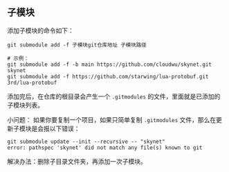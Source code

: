 ## 子模块
添加子模块的命令如下：
```
git submodule add -f 子模块git仓库地址 子模块路径

# 示例：
git submodule add -f -b main https://github.com/cloudwu/skynet.git skynet
git submodule add -f https://github.com/starwing/lua-protobuf.git 3rd/lua-protobuf
```

添加完后，在仓库的根目录会产生一个 `.gitmodules` 的文件，里面就是已添加的子模块列表。

小问题：
如果你要复制一个项目，如果只简单复制 `.gitmodules` 文件，那么在更新子模块是会报以下错误：
```
git submodule update --init --recursive -- "skynet"
error: pathspec 'skynet' did not match any file(s) known to git
```

解决办法：删除子目录文件夹，再添加一次子模块。